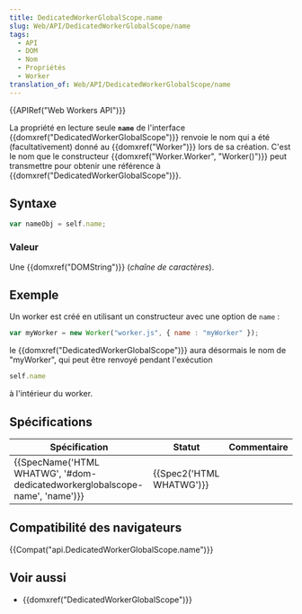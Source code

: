```yaml
---
title: DedicatedWorkerGlobalScope.name
slug: Web/API/DedicatedWorkerGlobalScope/name
tags:
  - API
  - DOM
  - Nom
  - Propriétés
  - Worker
translation_of: Web/API/DedicatedWorkerGlobalScope/name
---
```

{{APIRef("Web Workers API")}}

La propriété en lecture seule **`name`** de l'interface {{domxref("DedicatedWorkerGlobalScope")}} renvoie le nom qui a été (facultativement) donné au  {{domxref("Worker")}} lors de sa création. C'est le nom que le constructeur {{domxref("Worker.Worker", "Worker()")}} peut transmettre pour obtenir une référence à {{domxref("DedicatedWorkerGlobalScope")}}.

## Syntaxe

```js
var nameObj = self.name;
```

### Valeur

Une {{domxref("DOMString")}} (_chaîne de caractères_).

## Exemple

Un worker est créé en utilisant un constructeur avec une option de `name` :

```js
var myWorker = new Worker("worker.js", { name : "myWorker" });
```

le {{domxref("DedicatedWorkerGlobalScope")}} aura désormais le nom de "myWorker", qui peut être renvoyé pendant l'exécution

```js
self.name
```

à l'intérieur du worker.

## Spécifications

| Spécification                                                                                        | Statut                           | Commentaire |
| ---------------------------------------------------------------------------------------------------- | -------------------------------- | ----------- |
| {{SpecName('HTML WHATWG', '#dom-dedicatedworkerglobalscope-name', 'name')}} | {{Spec2('HTML WHATWG')}} |             |

## Compatibilité des navigateurs

{{Compat("api.DedicatedWorkerGlobalScope.name")}}

## Voir aussi

- {{domxref("DedicatedWorkerGlobalScope")}}

